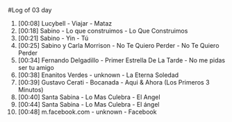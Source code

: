 #Log of 03 day

1. [00:08] Lucybell - Viajar - Mataz
1. [00:18] Sabino - Lo que construimos - Lo Que Construimos
1. [00:21] Sabino - Yin - Tú
1. [00:25] Sabino y Carla Morrison - No Te Quiero Perder - No Te Quiero Perder
1. [00:34] Fernando Delgadillo - Primer Estrella De La Tarde - No me pidas ser tu amigo
1. [00:38] Enanitos Verdes - unknown - La Eterna Soledad
1. [00:39] Gustavo Cerati - Bocanada - Aqui & Ahora (Los Primeros 3 Minutos)
1. [00:40] Santa Sabina - Lo Mas Culebra - El Angel
1. [00:44] Santa Sabina - Lo Mas Culebra - El ángel
1. [00:48] m.facebook.com - unknown - Facebook
